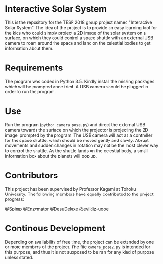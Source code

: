 # Interactive Solar System
This is the repository for the TESP 2018 group project named "Interactive Solar System". The idea of the project is to provide an easy learning tool for the kids who could simply project a 2D image of the solar system on a surface, on which they could control a space shuttle with an external USB camera to roam around the space and land on the celestial bodies to get information about them. 

# Requirements
The program was coded in Python 3.5. Kindly install the missing packages which will be prompted once tried. A USB camera should be plugged in order to run the program. 

# Use
Run the program (`python camera_pose.py`) and direct the external USB camera towards the surface on which the projector is projecting the 2D image, prompted by the program. The USB camera will act as a controller for the space shuttle, which should be moved gently and slowly. Abrupt movements and sudden changes in rotation may not be the most clever way to control the shuttle. As the shuttle lands on the celestial body, a small information box about the planets will pop up.

# Contributors
This project has been supervised by Professor Kagami at Tohoku University. The following members have equally contributed to the project progress:

@Spimp
@Enzymator
@DesuDeluxe
@eyildiz-ugoe

# Continous Development
Depending on availability of free time, the project can be extended by one or more members of the project. The file `camera_pose2.py` is intended for this purpose, and thus it is not supposed to be ran for any kind of purpose unless stated.
